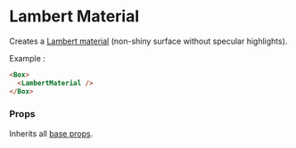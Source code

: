 # Lambert Material

Creates a [Lambert material](https://threejs.org/docs/#api/en/materials/MeshLambertMaterial) (non-shiny surface without specular highlights).

Example :

```html
<Box>
  <LambertMaterial />
</Box>
```

### Props

Inherits all [base props](./#props).
